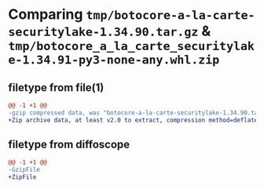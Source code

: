 # Comparing `tmp/botocore-a-la-carte-securitylake-1.34.90.tar.gz` & `tmp/botocore_a_la_carte_securitylake-1.34.91-py3-none-any.whl.zip`

## filetype from file(1)

```diff
@@ -1 +1 @@
-gzip compressed data, was "botocore-a-la-carte-securitylake-1.34.90.tar", last modified: Wed Apr 24 01:02:26 2024, max compression
+Zip archive data, at least v2.0 to extract, compression method=deflate
```

## filetype from diffoscope

```diff
@@ -1 +1 @@
-GzipFile
+ZipFile
```

